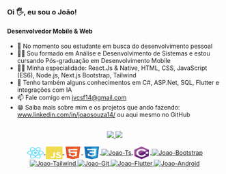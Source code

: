 ### Oi 🖐, eu sou o João!
#### Desenvolvedor Mobile & Web

- 🔭 No momento sou estudante em busca do desenvolvimento pessoal
- 👨‍🎓 Sou formado em Análise e Desenvolvimento de Sistemas e estou cursando Pós-graduação em Desenvolvimento Mobile
- 👨‍💻 Minha especialidade: React.Js & Native, HTML, CSS, JavaScript (ES6), Node.js, Next.js Bootstrap, Tailwind
- 🌱 Tenho também alguns conhecimentos em C#, ASP.Net, SQL, Flutter e integrações com IA
- 📫 Fale comigo em jvcsf14@gmail.com
- 😁 Saiba mais sobre mim e os projetos que ando fazendo: www.linkedin.com/in/joaosouza14/ ou aqui mesmo no GitHub

##

<div align="center">
  <a href="https://github.com/joaosouza14">
  <img height="180em" src="https://github-readme-stats-sigma-five.vercel.app/api?username=joaosouza14&show_icons=true&theme=dark&include_all_commits=true&count_private=true"/>
  <img height="180em" src="https://github-readme-stats-sigma-five.vercel.app/api/top-langs/?username=joaosouza14&layout=compact&langs_count=7&theme=dark"/>
</div>

<div style="display: inline_block" align="center"><br>
  <img align="center" alt="Joao-React" height="30" width="40" src="https://github.com/devicons/devicon/blob/master/icons/react/react-original.svg">
  <img align="center" alt="Joao-Js" height="30" width="40" src="https://raw.githubusercontent.com/devicons/devicon/master/icons/javascript/javascript-plain.svg">
  <img align="center" alt="Joao-HTML" height="30" width="40" src="https://raw.githubusercontent.com/devicons/devicon/master/icons/html5/html5-original.svg">
  <img align="center" alt="Joao-CSS" height="30" width="40" src="https://raw.githubusercontent.com/devicons/devicon/master/icons/css3/css3-original.svg">
  <img align="center" alt="Joao-Ts" height="30" width="40" src="https://cdn.jsdelivr.net/gh/devicons/devicon@latest/icons/typescript/typescript-plain.svg">
  <img align="center" alt="Joao-Csharp" height="30" width="40" src="https://raw.githubusercontent.com/devicons/devicon/master/icons/csharp/csharp-original.svg">
  <img align="center" alt="Joao-Bootstrap" height="30" width="40" src="https://cdn.jsdelivr.net/gh/devicons/devicon@latest/icons/bootstrap/bootstrap-original.svg">
  <img align="center" alt="Joao-Tailwind" height="30" width="40" src="https://cdn.jsdelivr.net/gh/devicons/devicon@latest/icons/tailwindcss/tailwindcss-original.svg">
  <img align="center" alt="Joao-Git" height="30" width="40" src="https://cdn.jsdelivr.net/gh/devicons/devicon@latest/icons/git/git-original.svg">
  <img align="center" alt="Joao-Flutter" height="30" width="40" src="https://cdn.jsdelivr.net/gh/devicons/devicon@latest/icons/flutter/flutter-original.svg">
  <img align="center" alt="Joao-Android" height="30" width="40" src="https://cdn.jsdelivr.net/gh/devicons/devicon@latest/icons/android/android-original.svg">
</div>

##

